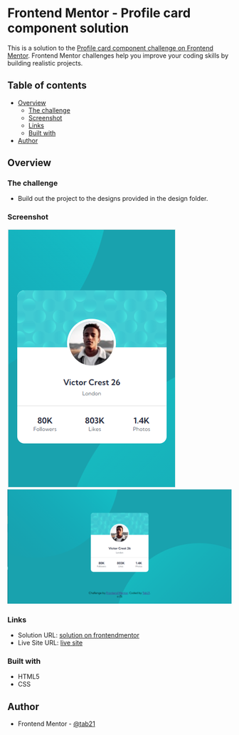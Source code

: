 # Frontend Mentor - Profile card component solution

This is a solution to the [Profile card component challenge on Frontend Mentor](https://www.frontendmentor.io/challenges/profile-card-component-cfArpWshJ). Frontend Mentor challenges help you improve your coding skills by building realistic projects.

## Table of contents

- [Overview](#overview)
  - [The challenge](#the-challenge)
  - [Screenshot](#screenshot)
  - [Links](#links)
  - [Built with](#built-with)
- [Author](#author)


## Overview

### The challenge

- Build out the project to the designs provided in the design folder.

### Screenshot

![screenshot of website in Mobile](images/screenshot_mobile.PNG)
![screenshot of website in Laptop](images/screenshot_laptop.PNG)

### Links

- Solution URL: [solution on frontendmentor](https://www.frontendmentor.io/solutions/profile-card-using-html-and-css-fjvgDvYnH)
- Live Site URL: [live site](https://tab21.github.io/profile-card-with-CSS-and-HTML/)

### Built with

- HTML5
- CSS

## Author

- Frontend Mentor - [@tab21](https://www.frontendmentor.io/profile/tab21)
